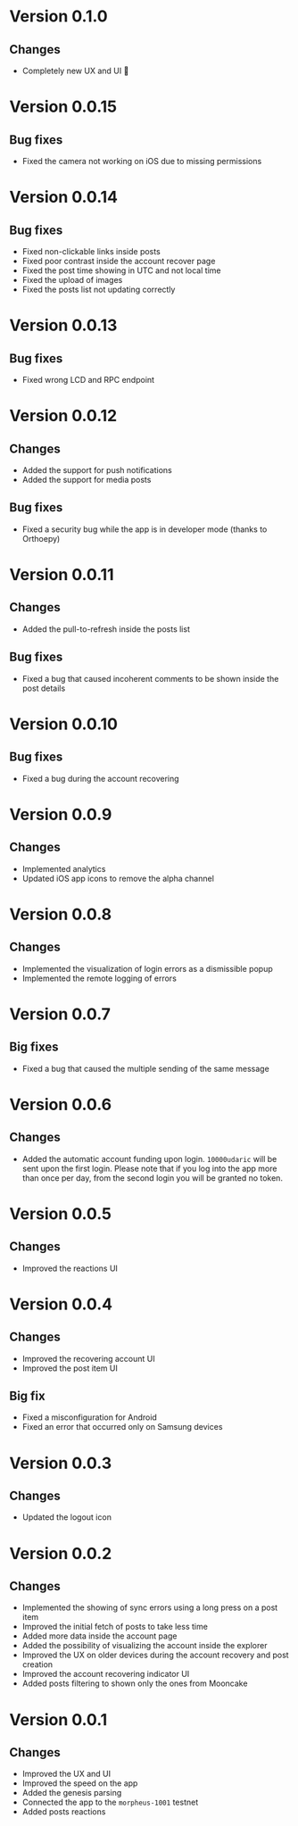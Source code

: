# Version 0.1.0
## Changes
- Completely new UX and UI 🎉

# Version 0.0.15
## Bug fixes 
- Fixed the camera not working on iOS due to missing permissions 

# Version 0.0.14
## Bug fixes
- Fixed non-clickable links inside posts
- Fixed poor contrast inside the account recover page
- Fixed the post time showing in UTC and not local time
- Fixed the upload of images
- Fixed the posts list not updating correctly

# Version 0.0.13
## Bug fixes
 - Fixed wrong LCD and RPC endpoint

# Version 0.0.12
## Changes
- Added the support for push notifications
- Added the support for media posts

## Bug fixes
- Fixed a security bug while the app is in developer mode (thanks to Orthoepy)

# Version 0.0.11
## Changes 
- Added the pull-to-refresh inside the posts list

## Bug fixes
- Fixed a bug that caused incoherent comments to be shown inside the post details

# Version 0.0.10
## Bug fixes
- Fixed a bug during the account recovering

# Version 0.0.9 
## Changes
- Implemented analytics
- Updated iOS app icons to remove the alpha channel

# Version 0.0.8
## Changes
- Implemented the visualization of login errors as a dismissible popup
- Implemented the remote logging of errors

# Version 0.0.7
## Big fixes
- Fixed a bug that caused the multiple sending of the same message

# Version 0.0.6
## Changes
- Added the automatic account funding upon login. 
  `10000udaric` will be sent upon the first login. Please note that if you log into the app more than once per day, from the second login you will be granted no token.

# Version 0.0.5
## Changes
- Improved the reactions UI

# Version 0.0.4
## Changes 
- Improved the recovering account UI
- Improved the post item UI

## Big fix
- Fixed a misconfiguration for Android
- Fixed an error that occurred only on Samsung devices

# Version 0.0.3
## Changes 
- Updated the logout icon

# Version 0.0.2
## Changes
- Implemented the showing of sync errors using a long press on a post item
- Improved the initial fetch of posts to take less time
- Added more data inside the account page 
- Added the possibility of visualizing the account inside the explorer
- Improved the UX on older devices during the account recovery and post creation 
- Improved the account recovering indicator UI
- Added posts filtering to shown only the ones from Mooncake

# Version 0.0.1
## Changes
- Improved the UX and UI
- Improved the speed on the app
- Added the genesis parsing
- Connected the app to the `morpheus-1001` testnet
- Added posts reactions

